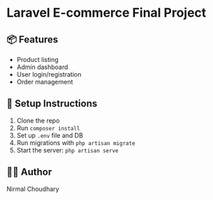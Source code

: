 # Laravel E-commerce Final Project

## 📦 Features
- Product listing
- Admin dashboard
- User login/registration
- Order management

## 🚀 Setup Instructions
1. Clone the repo
2. Run `composer install`
3. Set up `.env` file and DB
4. Run migrations with `php artisan migrate`
5. Start the server: `php artisan serve`

## 🧑‍💻 Author
Nirmal Choudhary
